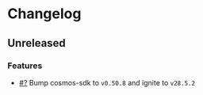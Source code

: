 # Changelog

## Unreleased

### Features
 
- [#?](https://github.com/ignite/cli/pull/?) Bump cosmos-sdk to `v0.50.8` and ignite to `v28.5.2`
